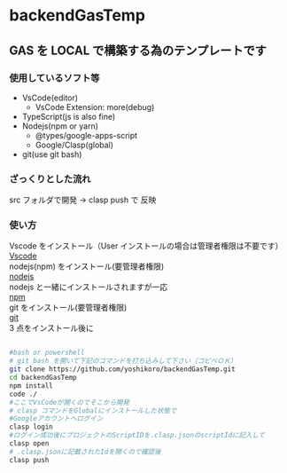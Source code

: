 # backendGasTemp

## GAS を LOCAL で構築する為のテンプレートです

### 使用しているソフト等

- VsCode(editor)
  - VsCode Extension: more(debug)
- TypeScript(js is also fine)
- Nodejs(npm or yarn)
  - @types/google-apps-script
  - Google/Clasp(global)
- git(use git bash)

### ざっくりとした流れ

src フォルダで開発 → clasp push で 反映

### 使い方

Vscode をインストール（User インストールの場合は管理者権限は不要です）  
[Vscode](https://code.visualstudio.com/)  
nodejs(npm) をインストール(要管理者権限)  
[nodejs](https://nodejs.org/ja/)  
nodejs と一緒にインストールされますが一応  
[npm](https://www.npmjs.com/)  
git をインストール(要管理者権限)  
[git](https://git-scm.com/)  
3 点をインストール後に

```bash

#bash or powershell
# git bash を開いて下記のコマンドを打ち込みして下さい（コピペＯＫ）
git clone https://github.com/yoshikoro/backendGasTemp.git
cd backendGasTemp
npm install
code ./
#ここでVsCodeが開くのでそこから開発
# clasp コマンドをGlobalにインストールした状態で
#Googleアカウントへログイン
clasp login
#ログイン成功後にプロジェクトのScriptIDを.clasp.jsonのscriptIdに記入して
clasp open
# .clasp.jsonに記載されたIdを開くので確認後
clasp push
```
